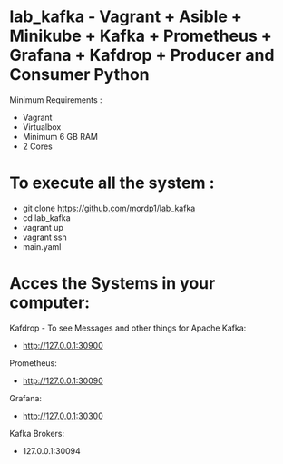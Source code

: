 # lab_kafka - Vagrant + Asible + Minikube + Kafka + Prometheus + Grafana + Kafdrop + Producer and Consumer Python

Minimum Requirements :
 - Vagrant 
 - Virtualbox
 - Minimum 6 GB RAM
 - 2 Cores
 
# To execute all the system :
 
  - git clone https://github.com/mordp1/lab_kafka
  - cd lab_kafka
  - vagrant up
  - vagrant ssh
  - main.yaml
 
# Acces the Systems in your computer: 
 
Kafdrop - To see Messages and other things for Apache Kafka:
 - http://127.0.0.1:30900

Prometheus:
 - http://127.0.0.1:30090

Grafana: 
 - http://127.0.0.1:30300

Kafka Brokers: 
 - 127.0.0.1:30094
